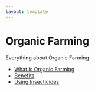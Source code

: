```yaml
---
layout: template
---
```


# Organic Farming

Everything about Organic Farming

-  [What is Organic Farming](topics/intro.md)
-  [Benefits](topics/benefits.md)
-  [Using Insecticides](topics/insecticides.md)
